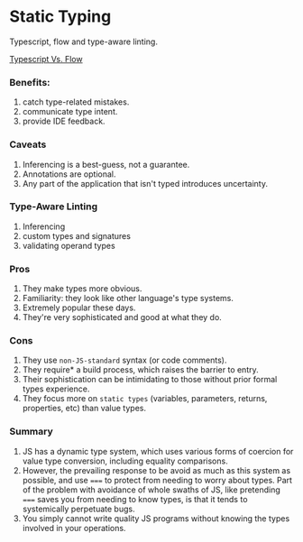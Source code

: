Static Typing
=============

Typescript, flow and type-aware linting.

[Typescript Vs. Flow](https://github.com/niieani/typescript-vs-flowtype)

### Benefits:

1. catch type-related mistakes.
2. communicate type intent.
3. provide IDE feedback.

### Caveats

1. Inferencing is a best-guess, not a guarantee.
2. Annotations are optional.
3. Any part of the application that isn't typed introduces uncertainty.

### Type-Aware Linting

1. Inferencing
2. custom types and signatures
3. validating operand types

### Pros

1. They make types more obvious.
2. Familiarity: they look like other language's type systems.
3. Extremely popular these days.
4. They're very sophisticated and good at what they do.

### Cons

1. They use `non-JS-standard` syntax (or code comments).
2. They require* a build process, which raises the barrier to entry.
3. Their sophistication can be intimidating to those without prior
   formal types experience.
4. They focus more on `static types` (variables, parameters, returns,
   properties, etc) than value types.

### Summary

1. JS has a dynamic type system, which uses various forms of coercion
   for value type conversion, including equality comparisons.
2. However, the prevailing response to be avoid as much as this system
   as possible, and use `===` to protect from needing to worry about
   types. Part of the problem with avoidance of whole swaths of JS, like
   pretending `===` saves you from needing to know types, is that it
   tends to systemically perpetuate bugs.
3. You simply cannot write quality JS programs without knowing the types
   involved in your operations.

